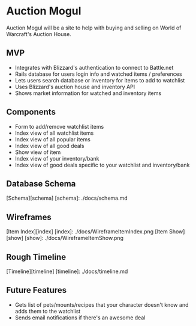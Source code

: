# Auction Mogul
Auction Mogul will be a site to help with buying and selling on World of Warcraft's Auction House.

## MVP
- Integrates with Blizzard's authentication to connect to Battle.net
- Rails database for users login info and watched items / preferences
- Lets users search database or inventory for items to add to watchlist
- Uses Blizzard's auction house and inventory API
- Shows market information for watched and inventory items

## Components
- Form to add/remove watchlist items
- Index view of all watchlist items
- Index view of all popular items
- Index view of all good deals
- Show view of item
- Index view of your inventory/bank
- Index view of good deals specific to your watchlist and inventory/bank

## Database Schema
[Schema][schema]
[schema]: ./docs/schema.md

## Wireframes
[Item Index][index]
[index]: ./docs/WireframeItemIndex.png
[Item Show][show]
[show]: ./docs/WireframeItemShow.png

## Rough Timeline
[Timeline][timeline]
[timeline]: ./docs/timeline.md

## Future Features
- Gets list of pets/mounts/recipes that your character doesn't know and adds them to the watchlist
- Sends email notifications if there's an awesome deal
